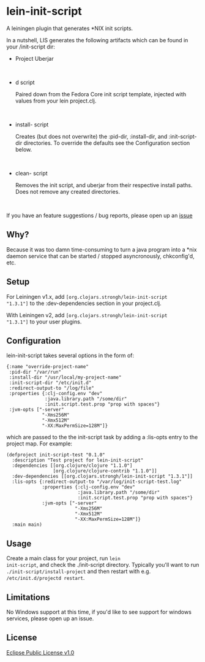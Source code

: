 # lein-init-script

A leiningen plugin that generates *NIX init scripts.

In a nutshell, LIS generates the following artifacts which can be found in your <project-root>/init-script dir:

* Project Uberjar
<br />

* <your-project-name>d script
	
	Paired down from the Fedora Core init script template, injected with values from your lein project.clj.
<br />

* install-<your-project-name> script
	
	Creates (but does not overwrite) the :pid-dir, :install-dir, and :init-script-dir directories.  To override the defaults see the Configuration section below.
<br />

* clean-<your-project-name> script 

	Removes the init script, and uberjar from their respective install paths.  Does not remove any created directories.
<br />

If you have an feature suggestions / bug reports, please open up an [issue](https://github.com/strongh/lein-init-script/issues)

## Why?

Because it was too damn time-consuming to turn a java program into a *nix daemon service that can be started / stopped asyncronously, chkconfig'd, etc.

## Setup

For Leiningen v1.x, add <code>[org.clojars.strongh/lein-init-script "1.3.1"]</code> to the :dev-dependencies section in your project.clj.

With Leiningen v2, add <code>[org.clojars.strongh/lein-init-script "1.3.1"]</code> to your user plugins.

## Configuration

lein-init-script takes several options in the form of:

	{:name "override-project-name"
     :pid-dir "/var/run"
     :install-dir "/usr/local/my-project-name"
     :init-script-dir "/etc/init.d"
	 :redirect-output-to "/log/file"
	 :properties {:clj-config.env "dev"
				  :java.library.path "/some/dir"
				  :init.script.test.prop "prop with spaces"}
	 :jvm-opts ["-server"
				 "-Xms256M"
				 "-Xmx512M"
				 "-XX:MaxPermSize=128M"]}

which are passed to the the init-script task by adding a :lis-opts entry to the project map. For example:

	(defproject init-script-test "0.1.0"
	  :description "Test project for lein-init-script"
	  :dependencies [[org.clojure/clojure "1.1.0"]
	                 [org.clojure/clojure-contrib "1.1.0"]]
	  :dev-dependencies [[org.clojars.strongh/lein-init-script "1.3.1"]]
	  :lis-opts {:redirect-output-to "/var/log/init-script-test.log"
	             :properties {:clj-config.env "dev"
				  			  :java.library.path "/some/dir"
				  			  :init.script.test.prop "prop with spaces"}
		         :jvm-opts ["-server"
							 "-Xms256M"
				 			 "-Xmx512M"
				 			 "-XX:MaxPermSize=128M"]}
	  :main main)
	


## Usage

Create a main class for your project, run <code>lein init-script</code>, and check the ./init-script directory. Typically you'll want to run <code>./init-script/install-project</code> and then restart with e.g. <code>/etc/init.d/projectd restart</code>.

## Limitations

No Windows support at this time, if you'd like to see support for windows services, please open up an issue.

## License

[Eclipse Public License v1.0](http://www.eclipse.org/legal/epl-v10.html)


